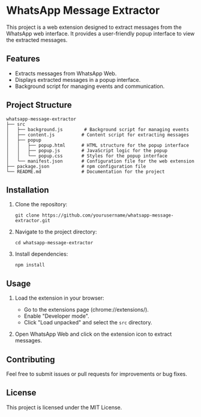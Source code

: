 # WhatsApp Message Extractor

This project is a web extension designed to extract messages from the WhatsApp web interface. It provides a user-friendly popup interface to view the extracted messages.

## Features

- Extracts messages from WhatsApp Web.
- Displays extracted messages in a popup interface.
- Background script for managing events and communication.

## Project Structure

```
whatsapp-message-extractor
├── src
│   ├── background.js        # Background script for managing events
│   ├── content.js          # Content script for extracting messages
│   ├── popup
│   │   ├── popup.html      # HTML structure for the popup interface
│   │   ├── popup.js        # JavaScript logic for the popup
│   │   └── popup.css       # Styles for the popup interface
│   └── manifest.json       # Configuration file for the web extension
├── package.json            # npm configuration file
└── README.md               # Documentation for the project
```

## Installation

1. Clone the repository:
   ```
   git clone https://github.com/yourusername/whatsapp-message-extractor.git
   ```

2. Navigate to the project directory:
   ```
   cd whatsapp-message-extractor
   ```

3. Install dependencies:
   ```
   npm install
   ```

## Usage

1. Load the extension in your browser:
   - Go to the extensions page (chrome://extensions/).
   - Enable "Developer mode".
   - Click "Load unpacked" and select the `src` directory.

2. Open WhatsApp Web and click on the extension icon to extract messages.

## Contributing

Feel free to submit issues or pull requests for improvements or bug fixes.

## License

This project is licensed under the MIT License.